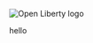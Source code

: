![Open Liberty logo](https://github.com/OpenLiberty/logos/blob/main/combomark/png/OL_logo_green_on_white.png)

hello